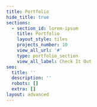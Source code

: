 ```yaml
---
title: Portfolio
hide_title: true
sections:
  - section_id: lorem-ipsum
    title: Portfolio
    layout_style: tiles
    projects_number: 10
    view_all_url: '#'
    type: portfolio_section
    view_all_label: Check It Out
seo:
  title: ''
  description: ''
  robots: []
  extra: []
layout: advanced
---
```


